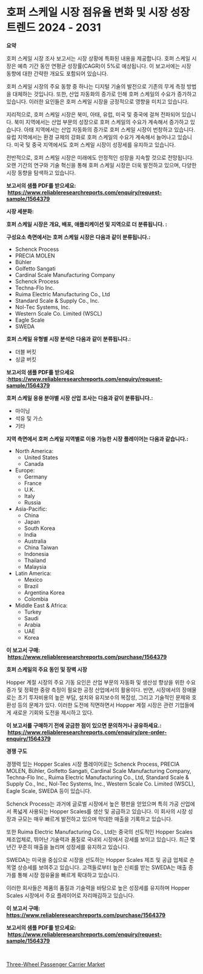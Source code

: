 <p><h1>호퍼 스케일 시장 점유율 변화 및 시장 성장 트렌드 2024 - 2031</h1></p><p><strong>요약</strong></p>
<p><p>호퍼 스케일 시장 조사 보고서는 시장 상황에 특화된 내용을 제공합니다. 호퍼 스케일 시장은 예측 기간 동안 연평균 성장률(CAGR)이 5%로 예상됩니다. 이 보고서에는 시장 동향에 대한 간략한 개요도 포함되어 있습니다.</p><p>호퍼 스케일 시장의 주요 동향 중 하나는 디지털 기술의 발전으로 기존의 무게 측정 방법을 대체하는 것입니다. 또한, 산업 자동화의 증가로 인해 호퍼 스케일의 수요가 증가하고 있습니다. 이러한 요인들은 호퍼 스케일 시장을 긍정적으로 영향을 미치고 있습니다.</p><p>지리적으로, 호퍼 스케일 시장은 북미, 아태, 유럽, 미국 및 중국에 걸쳐 전파되어 있습니다. 북미 지역에서는 산업 부문의 성장으로 호퍼 스케일의 수요가 계속해서 증가하고 있습니다. 아태 지역에서는 산업 자동화의 증가로 호퍼 스케일 시장이 번창하고 있습니다. 유럽 지역에서는 환경 규제의 강화로 호퍼 스케일의 수요가 계속해서 늘어나고 있습니다. 미국 및 중국 지역에서도 호퍼 스케일 시장이 성장세를 유지하고 있습니다.</p><p>전반적으로, 호퍼 스케일 시장은 미래에도 안정적인 성장을 지속할 것으로 전망됩니다. 오랜 기간의 연구와 기술 혁신을 통해 호퍼 스케일 시장은 더욱 발전하고 있으며, 다양한 시장 동향을 탐색하고 있습니다.</p></p>
<p><strong>보고서의 샘플 PDF를 받으세요: &nbsp;<a href="https://www.reliableresearchreports.com/enquiry/request-sample/1564379">https://www.reliableresearchreports.com/enquiry/request-sample/1564379</a></strong></p>
<p><strong>시장 세분화:</strong></p>
<p><strong> 호퍼 스케일 시장은 개요, 배포, 애플리케이션 및 지역으로 더 분류됩니다. :</strong></p>
<p><strong>구성요소 측면에서는 호퍼 스케일 시장은 다음과 같이 분류됩니다.:</strong></p>
<p><ul><li>Schenck Process</li><li>PRECIA MOLEN</li><li>Bühler</li><li>Golfetto Sangati</li><li>Cardinal Scale Manufacturing Company</li><li>Schenck Process</li><li>Techna-Flo Inc.</li><li>Ruima Electric Manufacturing Co., Ltd</li><li>Standard Scale & Supply Co., Inc.</li><li>Nol-Tec Systems, Inc.</li><li>Western Scale Co. Limited (WSCL)</li><li>Eagle Scale</li><li>SWEDA</li></ul></p>
<p><strong> 호퍼 스케일 유형별 시장 분석은 다음과 같이 분류됩니다.:</strong></p>
<p><ul><li>더블 버킷</li><li>싱글 버킷</li></ul></p>
<p><strong>보고서의 샘플 PDF를 받으세요 :<a href="https://www.reliableresearchreports.com/enquiry/request-sample/1564379">https://www.reliableresearchreports.com/enquiry/request-sample/1564379</a></strong></p>
<p><strong> 호퍼 스케일 응용 분야별 시장 산업 조사는 다음과 같이 분류됩니다.:</strong></p>
<p><ul><li>마이닝</li><li>석유 및 가스</li><li>기타</li></ul></p>
<p><strong>지역 측면에서 호퍼 스케일 지역별로 이용 가능한 시장 플레이어는 다음과 같습니다.:</strong></p>
<p><ul>
    <li>
        North America:
        <ul>
            <li>United States</li>
            <li>Canada</li>
        </ul>
    </li>
    <li>
        Europe:
        <ul>
            <li>Germany</li>
            <li>France</li>
            <li>U.K.</li>
            <li>Italy</li>
            <li>Russia</li>
        </ul>
    </li>
    <li>
        Asia-Pacific:
        <ul>
            <li>China</li>
            <li>Japan</li>
            <li>South Korea</li>
            <li>India</li>
            <li>Australia</li>
            <li>China Taiwan</li>
            <li>Indonesia</li>
            <li>Thailand</li>
            <li>Malaysia</li>
        </ul>
    </li>
    <li>
        Latin America:
        <ul>
            <li>Mexico</li>
            <li>Brazil</li>
            <li>Argentina Korea</li>
            <li>Colombia</li>
        </ul>
    </li>
    <li>
        Middle East & Africa:
        <ul>
            <li>Turkey</li>
            <li>Saudi</li>
            <li>Arabia</li>
            <li>UAE</li>
            <li>Korea</li>
        </ul>
    </li>
    </ul></p>
<p><strong>이 보고서 구매: &nbsp;<a href="https://www.reliableresearchreports.com/purchase/1564379">https://www.reliableresearchreports.com/purchase/1564379</a></strong></p>
<p><strong>호퍼 스케일의 주요 동인 및 장벽 시장</strong></p>
<p><p>Hopper 계절 시장의 주요 기동 요인은 산업 부문의 자동화 및 생산성 향상을 위한 수요 증가 및 정확한 중량 측정이 필요한 공정 산업에서의 활용이다. 반면, 시장에서의 장애물로는 초기 투자비용의 높은 부담, 설치와 유지보수의 복잡성, 그리고 기술적인 문제와 호환성 등의 문제가 있다. 이러한 도전에 직면하면서 Hopper 계절 시장은 관련 기업들에게 새로운 기회와 도전을 제시하고 있다.</p></p>
<p><strong>이 보고서를 구매하기 전에 궁금한 점이 있으면 문의하거나 공유하세요.: &nbsp;<a href="https://www.reliableresearchreports.com/enquiry/pre-order-enquiry/1564379">https://www.reliableresearchreports.com/enquiry/pre-order-enquiry/1564379</a></strong></p>
<p><strong>경쟁 구도</strong></p>
<p><p>경쟁력 있는 Hopper Scales 시장 플레이어로는 Schenck Process, PRECIA MOLEN, Bühler, Golfetto Sangati, Cardinal Scale Manufacturing Company, Techna-Flo Inc., Ruima Electric Manufacturing Co., Ltd, Standard Scale & Supply Co., Inc., Nol-Tec Systems, Inc., Western Scale Co. Limited (WSCL), Eagle Scale, SWEDA 등이 있습니다.</p><p>Schenck Process는 과거에 글로벌 시장에서 높은 평판을 얻었으며 특히 가공 산업에서 폭넓게 사용되는 Hopper Scales를 생산 및 공급하고 있습니다. 이 회사의 시장 성장과 규모는 매우 빠르게 발전하고 있으며 막대한 매출을 기록하고 있습니다.</p><p>또한 Ruima Electric Manufacturing Co., Ltd는 중국의 선도적인 Hopper Scales 제조업체로, 뛰어난 기술력과 품질로 국내외 시장에서 강세를 보이고 있습니다. 최근 몇 년간 꾸준히 매출을 늘리며 성장세를 유지하고 있습니다.</p><p>SWEDA는 미국을 중심으로 시장을 선도하는 Hopper Scales 제조 및 공급 업체로 손목열 상승세를 보여주고 있습니다. 고객들로부터 높은 신뢰를 받는 SWEDA는 매출 증가를 통해 시장 점유율을 빠르게 확대하고 있습니다.</p><p>이러한 회사들은 제품의 품질과 기술력을 바탕으로 높은 성장세를 유지하며 Hopper Scales 시장에서 주요 플레이어로 자리매김하고 있습니다.</p></p>
<p><strong>이 보고서 구매: &nbsp; <a href="https://www.reliableresearchreports.com/purchase/1564379">https://www.reliableresearchreports.com/purchase/1564379</a></strong></p>
<p><strong>보고서의 샘플 PDF를 받으세요: &nbsp;<a href="https://www.reliableresearchreports.com/enquiry/request-sample/1564379">https://www.reliableresearchreports.com/enquiry/request-sample/1564379</a></strong><strong></strong></p>
<p>&nbsp;</p>
<p><p><a href="https://fearless-okapi-6c8.notion.site/Three-Wheel-Passenger-Carrier-Market-Size-Market-Trends-and-Growth-Outlook-forecasted-for-period-f-9ee46a3f89924313aad650617dd5d44f">Three-Wheel Passenger Carrier Market</a></p></p>